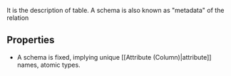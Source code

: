 It is the description of table. A schema is also known as "metadata" of the relation

## Properties
- A schema is fixed, implying unique [[Attribute (Column)|attribute]] names, atomic types.